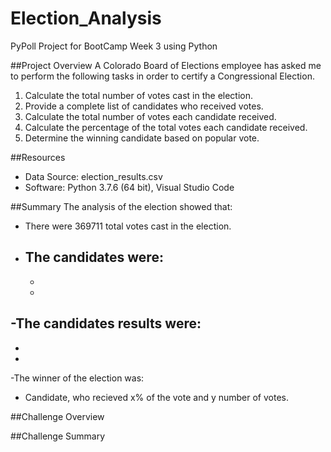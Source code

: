 # Election_Analysis
PyPoll Project for BootCamp Week 3 using Python

##Project Overview
A Colorado Board of Elections employee has asked me to perform the following tasks in order to certify a Congressional Election.

1.  Calculate the total number of votes cast in the election.
2.  Provide a complete list of candidates who received votes.
3.  Calculate the total number of votes each candidate received.
4.  Calculate the percentage of the total votes each candidate received.
5.  Determine the winning candidate based on popular vote.

##Resources
 - Data Source:  election_results.csv
 - Software:  Python 3.7.6 (64 bit), Visual Studio Code
 
##Summary
The analysis of the election showed that:
- There were 369711 total votes cast in the election.
- The candidates were:
  -
  -
  -
-The candidates results were:
  -
  -
  -
-The winner of the election was:
  - Candidate, who recieved x% of the vote and y number of votes.
  
##Challenge Overview


##Challenge Summary
